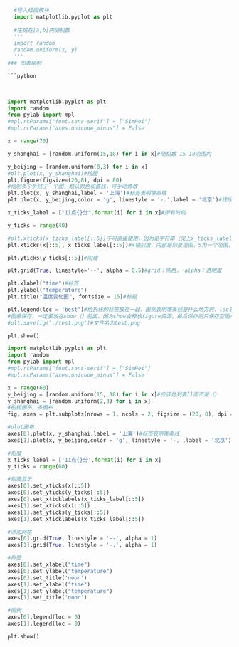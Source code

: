 ```python
  #导入绘图模块
  import matplotlib.pyplot as plt
  
  #生成在[a,b]内随机数
  '''
  import random
  random.uniform(x, y)
  '''
### 图表绘制

```python
  
```
```python

import matplotlib.pyplot as plt
import random
from pylab import mpl
#mpl.rcParams["font.sans-serif"] = ["SimHei"]
#mpl.rcParams["axes.unicode_minus"] = False

x = range(70)

y_shanghai = [random.uniform(15,18) for i in x]#随机数 15-18范围内

y_beijing = [random.uniform(0,3) for i in x]
#plt.plot(x, y_shanghai)#绘图
plt.figure(figsize=(20,8), dpi = 80)
#绘制多个折线于一个图，默认颜色和直线，可手动修改
plt.plot(x, y_shanghai,label = '上海')#标签表明哪条线
plt.plot(x, y_beijing,color = 'g', linestyle = '-.',label = '北京')#线段风格自己查。

x_ticks_label = ["11点{}分".format(i) for i in x]#所有时刻

y_ticks = range(40)

#plt.xticks(x_ticks_label[::5])不可直接使用，因为是字符串（见上x_ticks_label变量），要先转成整数
plt.xticks(x[::5], x_ticks_label[::5])#x轴刻度，内部是刻度范围，5为一个范围，后面的是在原所有时刻以5一个分度显示

plt.yticks(y_ticks[::5])#同理

plt.grid(True, linestyle='--', alpha = 0.5)#grid：网格， alpha：透明度

plt.xlabel("time")#标签
plt.ylabel("temperature")
plt.title("温度变化图", fontsize = 15)#标题

plt.legend(loc = 'best')#给折线的标签放在一起，图例表明哪条线是什么地方的，loc表示当地（本图把？），best表示在画布中最好位置（自动选择）
#图像保存，一定要放在show（）前面，因为show会释放figure资源，最后保存则只保存空图片
#plt.savefig("./test.png")#文件名为test.png

plt.show()

```
```python
import matplotlib.pyplot as plt
import random
from pylab import mpl
#mpl.rcParams["font.sans-serif"] = ["SimHei"]
#mpl.rcParams["axes.unicode_minus"] = False

x = range(60)
y_beijing = [random.uniform(15, 18) for i in x]#应该是列表[]而不是（）
y_shanghai = [random.uniform(2,3) for i in x]
#船舰画布，多画布
fig, axes = plt.subplots(nrows = 1, ncols = 2, figsize = (20, 8), dpi = 200)

#plot画布
axes[0].plot(x, y_shanghai,label = '上海')#标签表明哪条线
axes[1].plot(x, y_beijing,color = 'g', linestyle = '-.',label = '北京')#线段风格自己查。

#刻度
x_ticks_label = ['11点{}分'.format(i) for i in x]
y_ticks = range(60)

#刻度显示
axes[0].set_xticks(x[::5])
axes[0].set_yticks(y_ticks[::5])
axes[0].set_xticklabels(x_ticks_label[::5])
axes[1].set_xticks(x[::5])
axes[1].set_yticks(y_ticks[::5])
axes[1].set_xticklabels(x_ticks_label[::5])

#添加网格
axes[0].grid(True, linestyle = '--', alpha = 1)
axes[1].grid(True, linestyle = '-.', alpha = 1)

#标签
axes[0].set_xlabel("time")
axes[0].set_ylabel("temperature")
axes[0].set_title('noon')
axes[1].set_xlabel("time")
axes[1].set_ylabel("temperature")
axes[1].set_title('noon')

#图例
axes[0].legend(loc = 0)
axes[1].legend(loc = 0)

plt.show()
```
